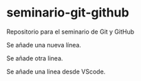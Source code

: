 # seminario-git-github
Repositorio para el seminario de Git y GitHub

Se añade una nueva línea.

Se añade otra linea.

Se añade una linea desde VScode.
